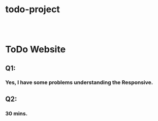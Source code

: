 # todo-project

<br />  
<br />   

# **ToDo Website**  

## Q1:
### Yes, I have some problems understanding the Responsive.

## Q2:
### 30 mins.

